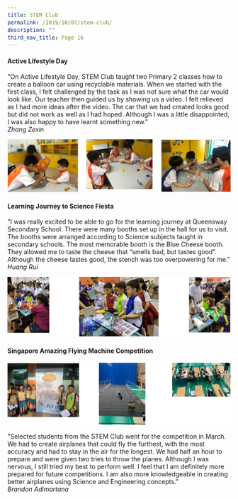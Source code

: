 ```yaml
---
title: STEM Club
permalink: /2019/10/07/stem-club/
description: ""
third_nav_title: Page 16
---
```

<h4><strong>Active Lifestyle Day</strong></h4>
<p>"On Active Lifestyle Day, STEM Club taught two Primary 2 classes how to create a balloon car using recyclable materials. When we started with the first class, I felt challenged by the task as I was not sure what the car would look like. Our teacher then guided us by showing us a video. I felt relieved as I had more ideas after the video. The car that we had created looks good but did not work as well as I had hoped. Although I was a little disappointed, I was also happy to have learnt something new."<br><em>Zhang Zexin</em></p>
<img src="/images/stem1.png">
<h4><strong>Learning Journey to Science Fiesta</strong></h4>
<p>"I was really excited to be able to go for the learning journey at Queensway Secondary School. There were many booths set up in the hall for us to visit. The booths were arranged according to Science subjects taught in secondary schools. The most memorable booth is the Blue Cheese booth. They allowed me to taste the cheese that “smells bad, but tastes good”. Although the cheese tastes good, the stench was too overpowering for me."<br><em>Huang Rui</em></p>
<img src="/images/stem2.png">
<h4><strong>Singapore Amazing Flying Machine Competition</strong></h4>
<img src="/images/stem3.png">
<p>"Selected students from the STEM Club went for the competition in March. We had to create airplanes that could fly the furthest, with the most accuracy and had to stay in the air for the longest. We had half an hour to prepare and were given two tries to throw the planes. Although I was nervous, I still tried my best to perform well. I feel that I am definitely more prepared for future competitions. I am also more knowledgeable in creating better airplanes using Science and Engineering concepts."<br><em>Brandon Adimartana</em></p>
